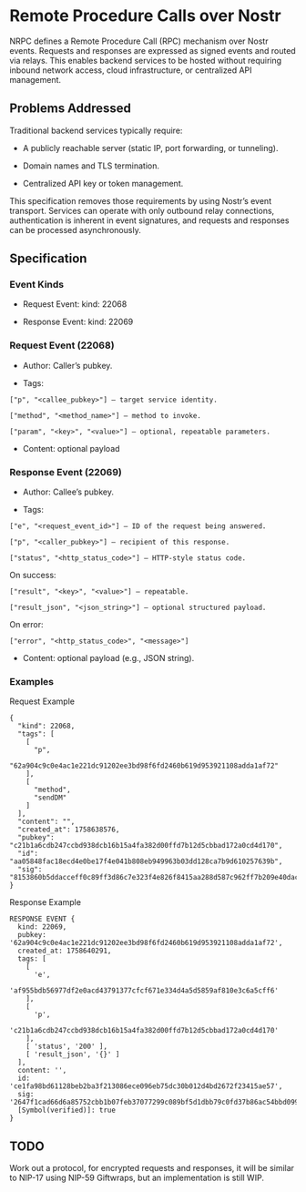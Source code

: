 # Remote Procedure Calls over Nostr

NRPC defines a Remote Procedure Call (RPC) mechanism over Nostr events. Requests and responses are expressed as signed events and routed via relays. This enables backend services to be hosted without requiring inbound network access, cloud infrastructure, or centralized API management.

## Problems Addressed

Traditional backend services typically require:

- A publicly reachable server (static IP, port forwarding, or tunneling).

- Domain names and TLS termination.

- Centralized API key or token management.

This specification removes those requirements by using Nostr’s event transport. Services can operate with only outbound relay connections, authentication is inherent in event signatures, and requests and responses can be processed asynchronously.

## Specification

### Event Kinds

- Request Event: kind: 22068

- Response Event: kind: 22069

### Request Event (22068)

- Author: Caller’s pubkey.

- Tags:

```
["p", "<callee_pubkey>"] — target service identity.

["method", "<method_name>"] — method to invoke.

["param", "<key>", "<value>"] — optional, repeatable parameters.
```

- Content: optional payload

### Response Event (22069)

- Author: Callee’s pubkey.

- Tags:

```
["e", "<request_event_id>"] — ID of the request being answered.

["p", "<caller_pubkey>"] — recipient of this response.

["status", "<http_status_code>"] — HTTP-style status code.
```

On success:

```
["result", "<key>", "<value>"] — repeatable.

["result_json", "<json_string>"] — optional structured payload.
```

On error:

```
["error", "<http_status_code>", "<message>"]
```

- Content: optional payload (e.g., JSON string).

### Examples

Request Example

```
{
  "kind": 22068,
  "tags": [
    [
      "p",
      "62a904c9c0e4ac1e221dc91202ee3bd98f6fd2460b619d953921108adda1af72"
    ],
    [
      "method",
      "sendDM"
    ]
  ],
  "content": "",
  "created_at": 1758638576,
  "pubkey": "c21b1a6cdb247ccbd938dcb16b15a4fa382d00ffd7b12d5cbbad172a0cd4d170",
  "id": "aa05848fac18ecd4e0be17f4e041b808eb949963b03dd128ca7b9d610257639b",
  "sig": "8153860b5ddacceff0c89ff3d86c7e323f4e826f8415aa288d587c962ff7b209e40dace4199ff5edb21d69ab14f7f0d74328e36e48d06897d120418eaeec3e8b"
}
```

Response Example

```
RESPONSE EVENT {
  kind: 22069,
  pubkey: '62a904c9c0e4ac1e221dc91202ee3bd98f6fd2460b619d953921108adda1af72',
  created_at: 1758640291,
  tags: [
    [
      'e',
      'af955bdb56977df2e0acd43791377cfcf671e334d4a5d5859af810e3c6a5cff6'
    ],
    [
      'p',
      'c21b1a6cdb247ccbd938dcb16b15a4fa382d00ffd7b12d5cbbad172a0cd4d170'
    ],
    [ 'status', '200' ],
    [ 'result_json', '{}' ]
  ],
  content: '',
  id: 'ce1fa98bd61128beb2ba3f213086ece096eb75dc30b012d4bd2672f23415ae57',
  sig: '2647f1cad66d6a85752cbb1b07feb37077299c089bf5d1dbb79c0fd37b86ac54bbd09960d719c1b7afdcab103e148c30899b90d4367525dbb1be75f7c1c3de07',
  [Symbol(verified)]: true
}
```

## TODO

Work out a protocol, for encrypted requests and responses, it will be similar to NIP-17 using NIP-59 Giftwraps, but an implementation is still WIP.
